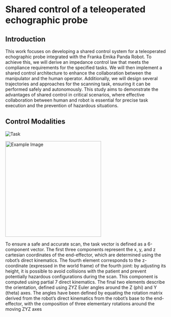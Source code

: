 # Shared control of a teleoperated echographic probe

## Introduction
This work focuses on developing a shared control system for a teleoperated echographic probe integrated with the Franka Emika Panda Robot. To achieve this, we will derive an impedance control law that meets the compliance requirements for the specified tasks. We will then implement a shared control architecture to enhance the collaboration between the manipulator and the human operator. Additionally, we will design several trajectories and approaches for the scanning task, ensuring it can be performed safely and autonomously. This study aims to demonstrate the advantages of shared control in critical scenarios, where effective collaboration between human and robot is essential for precise task execution and the prevention of hazardous situations.

## Control Modalities
![Task](https://github.com/VittorioPisapia/Shared-control-of-a-teleoperated-echographic-probe/blob/main/images-videos/Robot_with_RF.png)

<img src="https://github.com/VittorioPisapia/Shared-control-of-a-teleoperated-echographic-probe/blob/main/images-videos/Robot_with_RF.png" alt="Example Image" style="width:300px;"/>

To ensure a safe and accurate scan, the task vector is defined as a 6-component vector. The first three 
components represent the x, y, and z cartesian coordinates of the end-effector, which are determined using
the robot’s direct kinematics. The fourth element corresponds to the z-coordinate (expressed in the world
frame) of the fourth joint: by adjusting its height, it is possible to avoid collisions with the patient and
prevent potentially hazardous configurations during the scan. This component is computed using partial
7
direct kinematics. The final two elements describe the orientation, defined using ZYZ Euler angles around
the Z (phi) and Y (theta) axes. The angles have been defined by equating the rotation matrix derived
from the robot’s direct kinematics from the robot’s base to the end-effector, with the composition of three
elementary rotations around the moving ZYZ axes

